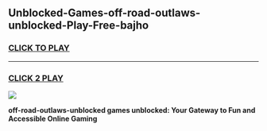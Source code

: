 
## Unblocked-Games-off-road-outlaws-unblocked-Play-Free-bajho
<h3>
<a href="https://premium76.site?title=off-road-outlaws-unblocked&ref=09A">CLICK TO PLAY</a></h3>
<hr>

<h3>
<a href="https://premium76.site?title=off-road-outlaws-unblocked&ref=09A">CLICK 2 PLAY</a>
  
</h3>

<a href="https://premium76.site?title=off-road-outlaws-unblocked&ref=09A"><img src="https://clearcache.store/games.png"></a>


**off-road-outlaws-unblocked games unblocked: Your Gateway to Fun and Accessible Online Gaming**
